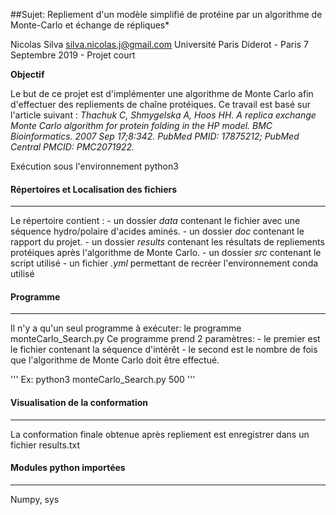 ##Sujet: Repliement d'un modèle simplifié de protéine par un algorithme de Monte-Carlo et échange de répliques*

Nicolas Silva
silva.nicolas.j@gmail.com
Université Paris Diderot - Paris 7
Septembre 2019 - Projet court

__Objectif__

Le but de ce projet est d'implémenter une algorithme de Monte Carlo afin d'effectuer des repliements de chaîne protéiques.
Ce travail est basé sur l'article suivant :
*Thachuk C, Shmygelska A, Hoos HH. A replica exchange Monte Carlo algorithm for protein folding in the HP model. BMC Bioinformatics. 2007 Sep 17;8:342. PubMed PMID: 17875212; PubMed Central PMCID: PMC2071922.*



Exécution sous l'environnement python3

#### Répertoires et Localisation des fichiers
*********************************************

Le répertoire contient :
	- un dossier *data* contenant le fichier avec une séquence hydro/polaire d'acides aminés.
	- un dossier *doc* contenant le rapport du projet.
	- un dossier *results* contenant les résultats de repliements protéiques après l'algorithme de Monte Carlo.
	- un dossier *src* contenant le script utilisé
	- un fichier *.yml* permettant de recréer l'environnement conda utilisé

#### Programme
**************

Il n'y a qu'un seul programme à exécuter: le programme monteCarlo_Search.py
Ce programme prend 2 paramètres:
	- le premier est le fichier contenant la séquence d'intérêt
	- le second est le nombre de fois que l'algorithme de Monte Carlo doit être effectué.

''' Ex: python3 monteCarlo_Search.py 500 '''

#### Visualisation de la conformation
*************************************

La conformation finale obtenue après repliement est enregistrer dans un fichier results.txt

#### Modules python importées
*****************************

Numpy, sys
